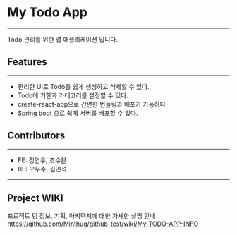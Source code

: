 # My Todo App 

---
Todo 관리를 위한 앱 애플리케이션 입니다.

## Features

---
- 편리한 UI로 Todo를 쉽게 생성하고 삭제할 수 있다.
- Todo에 기한과 카테고리를 설정할 수 있다.
- create-react-app으로 간편한 번들링과 배포가 가능하다
- Spring boot 으로 쉽게 서버를 배포할 수 있다.

## Contributors

---
- FE: 정연우, 조수완
- BE: 오우주, 김민석

---
## Project WIKI
프로젝트 팀 정보, 기획, 아키텍쳐에 대한 자세한 설명 안내
https://github.com/Minthug/github-test/wiki/My-TODO-APP-INFO
